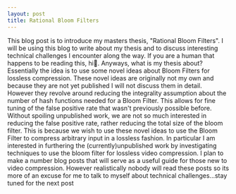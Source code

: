 ```yaml
---
layout: post
title: Rational Bloom Filters 
---
```


This blog post is to introduce my masters thesis, "Rational Bloom Filters". I will be using this blog to write about my thesis and to discuss
interesting technical challenges I encounter along the way. If you are a human that happens to be reading this, hi👋. Anyways, what is my thesis about?
Essentially the idea is to use some novel ideas about Bloom Filters for lossless compression. These novel ideas are originally not my own and because they are not yet published
I will not discuss them in detail. However they revolve around reducing the integrality assumption about the number of hash functions needed for a Bloom Filter. This allows
for fine tuning of the false positive rate that wasn't previously possible before. Without spoiling unpublished work, we are not so much interested in reducing the false positive rate, rather
reducing the total size of the bloom filter. This is because we wish to use these novel ideas to use the Bloom Filter to compress arbitrary input in a lossless fashion. In particular I am interested in 
furthering the (currently)unpublished work by investigating techniques to use the bloom filter for lossless video compression. I plan to make a number blog posts that will serve as a useful guide for those new to video 
compression. However realistically nobody will read these posts so its more of an excuse for me to talk to myself about technical challenges...stay tuned for the next post

